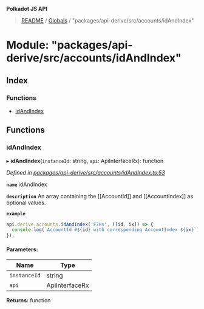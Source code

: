 **Polkadot JS API**

> [README](../README.md) / [Globals](../globals.md) / "packages/api-derive/src/accounts/idAndIndex"

# Module: "packages/api-derive/src/accounts/idAndIndex"

## Index

### Functions

* [idAndIndex](_packages_api_derive_src_accounts_idandindex_.md#idandindex)

## Functions

### idAndIndex

▸ **idAndIndex**(`instanceId`: string, `api`: ApiInterfaceRx): function

*Defined in [packages/api-derive/src/accounts/idAndIndex.ts:53](https://github.com/polkadot-js/api/blob/7070f757c/packages/api-derive/src/accounts/idAndIndex.ts#L53)*

**`name`** idAndIndex

**`description`** An array containing the [[AccountId]] and [[AccountIndex]] as optional values.

**`example`** 
<BR>

```javascript
api.derive.accounts.idAndIndex('F7Hs', ([id, ix]) => {
  console.log(`AccountId #${id} with corresponding AccountIndex ${ix}`);
});
```

#### Parameters:

Name | Type |
------ | ------ |
`instanceId` | string |
`api` | ApiInterfaceRx |

**Returns:** function
